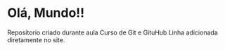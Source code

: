 # Olá, Mundo!!
 Repositorio criado durante aula Curso de Git e GituHub
Linha adicionada diretamente no site. 
